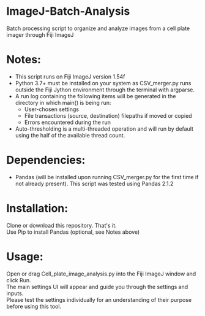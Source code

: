 # ImageJ-Batch-Analysis
Batch processing script to organize and analyze images from a cell plate imager through Fiji ImageJ

# Notes:
- This script runs on Fiji ImageJ version 1.54f
- Python 3.7+ must be installed on your system as CSV_merger.py runs outside the Fiji Jython environment through the terminal with argparse.
- A run log containing the following items will be generated in the directory in which main() is being run:
    - User-chosen settings
    - File transactions (source, destination) filepaths if moved or copied
    - Errors encountered during the run
- Auto-thresholding is a multi-threaded operation and will run by default using the half of the available thread count.

# Dependencies:
 - Pandas (will be installed upon running CSV_merger.py for the first time if not already present). This script was tested using Pandas 2.1.2

# Installation:
Clone or download this repository. That's it.<br />
Use Pip to install Pandas (optional, see Notes above)<br />

# Usage:
Open or drag Cell_plate_image_analysis.py into the Fiji ImageJ window and click Run.<br />
The main settings UI will appear and guide you through the settings and inputs.<br />
Please test the settings individually for an understanding of their purpose before using this tool.<br />